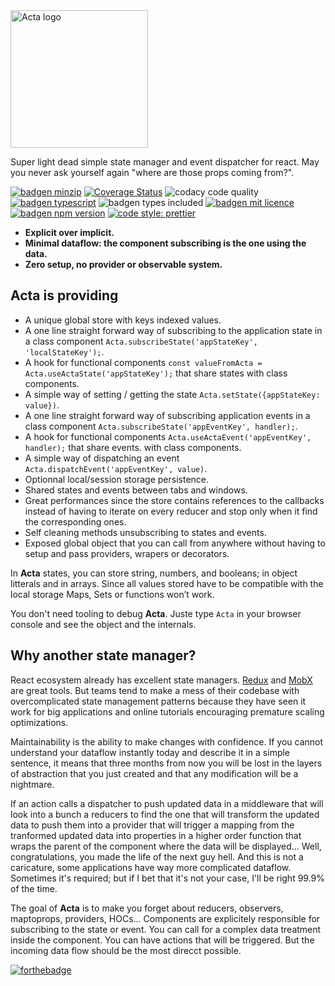 <img src="/_media/acta-logo.png" alt="Acta logo" width="220" />

Super light dead simple state manager and event dispatcher for react. May you never ask yourself again "where are those props coming from?".

[![badgen minzip](https://badgen.net/bundlephobia/minzip/acta)](https://bundlephobia.com/result?p=acta)
[![Coverage Status](https://coveralls.io/repos/github/fabien-h/acta/badge.svg?branch=master)](https://coveralls.io/github/fabien-h/acta?branch=master)
![codacy code quality](https://api.codacy.com/project/badge/Grade/73e7fdaa376448c2835a23c3f4749c8f)
[![badgen typescript](https://badgen.net/badge/icon/typescript?icon=typescript&label)](https://www.typescriptlang.org/)
![badgen types included](https://badgen.net/npm/types/acta)
[![badgen mit licence](https://badgen.net/badge/license/MIT/blue)](https://en.wikipedia.org/wiki/MIT_License)
[![badgen npm version](https://badgen.net/npm/v/acta)](https://www.npmjs.com/package/acta)
[![code style: prettier](https://img.shields.io/badge/code_style-prettier-ff69b4.svg)](https://github.com/prettier/prettier)

- **Explicit over implicit.**
- **Minimal dataflow: the component subscribing is the one using the data.**
- **Zero setup, no provider or observable system.**

## Acta is providing

- A unique global store with keys indexed values.
- A one line straight forward way of subscribing to the application state in a class component `Acta.subscribeState('appStateKey', 'localStateKey');`.
- A hook for functional components `const valueFromActa = Acta.useActaState('appStateKey');` that share states with class components.
- A simple way of setting / getting the state `Acta.setState({appStateKey: value})`.
- A one line straight forward way of subscribing application events in a class component `Acta.subscribeState('appEventKey', handler);`.
- A hook for functional components `Acta.useActaEvent('appEventKey', handler);` that share events. with class components.
- A simple way of dispatching an event `Acta.dispatchEvent('appEventKey', value)`.
- Optionnal local/session storage persistence.
- Shared states and events between tabs and windows.
- Great performances since the store contains references to the callbacks instead of having to iterate on every reducer and stop only when it find the corresponding ones.
- Self cleaning methods unsubscribing to states and events.
- Exposed global object that you can call from anywhere without having to setup and pass providers, wrapers or decorators.

In **Acta** states, you can store string, numbers, and booleans; in object litterals and in arrays. Since all values stored have to be compatible with the local storage Maps, Sets or functions won’t work.

You don't need tooling to debug **Acta**. Juste type `Acta` in your browser console and see the object and the internals.

## Why another state manager?

React ecosystem already has excellent state managers. [Redux](https://redux.js.org/) and [MobX](https://mobx.js.org/README.html) are great tools. But teams tend to make a mess of their codebase with overcomplicated state management patterns because they have seen it work for big applications and online tutorials encouraging premature scaling optimizations.

Maintainability is the ability to make changes with confidence. If you cannot understand your dataflow instantly today and describe it in a simple sentence, it means that three months from now you will be lost in the layers of abstraction that you just created and that any modification will be a nightmare.

If an action calls a dispatcher to push updated data in a middleware that will look into a bunch a reducers to find the one that will transform the updated data to push them into a provider that will trigger a mapping from the tranformed updated data into properties in a higher order function that wraps the parent of the component where the data will be displayed... Well, congratulations, you made the life of the next guy hell. And this is not a caricature, some applications have way more complicated dataflow. Sometimes it's required; but if I bet that it's not your case, I'll be right 99.9% of the time.

The goal of **Acta** is to make you forget about reducers, observers, maptoprops, providers, HOCs... Components are explicitely responsible for subscribing to the state or event. You can call for a complex data treatment inside the component. You can have actions that will be triggered. But the incoming data flow should be the most direcct possible.

[![forthebadge](https://forthebadge.com/images/badges/built-with-love.svg)](https://forthebadge.com)
